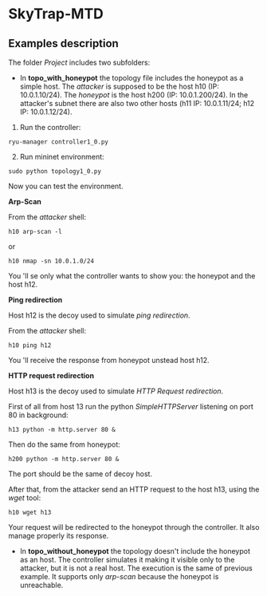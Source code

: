 

# SkyTrap-MTD

## Examples description
The folder *Project* includes two subfolders:

- In **topo_with_honeypot** the topology file includes the honeypot as a simple host. The *attacker* is supposed to be the host h10 (IP: 10.0.1.10/24). The *honeypot* is the host h200 (IP: 10.0.1.200/24). In the attacker's subnet there are also two other hosts (h11 IP: 10.0.1.11/24; h12 IP: 10.0.1.12/24).


1. Run the controller:
``` 
ryu-manager controller1_0.py
``` 

2. Run mininet environment:
```
sudo python topology1_0.py
```

Now you can test the environment.

**Arp-Scan**

From the *attacker* shell:

``` 
h10 arp-scan -l
``` 

or
``` 
h10 nmap -sn 10.0.1.0/24
``` 
You 'll se only what the controller wants to show you: the honeypot and the host h12.


**Ping redirection**

Host h12 is the decoy used to simulate *ping redirection*.

From the *attacker* shell:
```
h10 ping h12
``` 
You 'll receive the response from honeypot unstead host h12.

**HTTP request redirection**

Host h13 is the decoy used to simulate *HTTP Request redirection*. 

First of all from host 13 run the python *SimpleHTTPServer* listening on port 80 in background:
```
h13 python -m http.server 80 &
```
Then do the same from honeypot:
```
h200 python -m http.server 80 &
```
The port should be the same of decoy host.

After that, from the attacker send an HTTP request to the host h13, using the *wget* tool:
```
h10 wget h13
```
Your request will be redirected to the honeypot through the controller.
It also manage properly its response.

+ In **topo_without_honeypot** the topology doesn't include the honeypot as an host. The controller simulates it making it visible only to the attacker, but it is not a real host. 
The execution is the same of previous example.
It supports only *arp-scan* because the honeypot is unreachable. 





